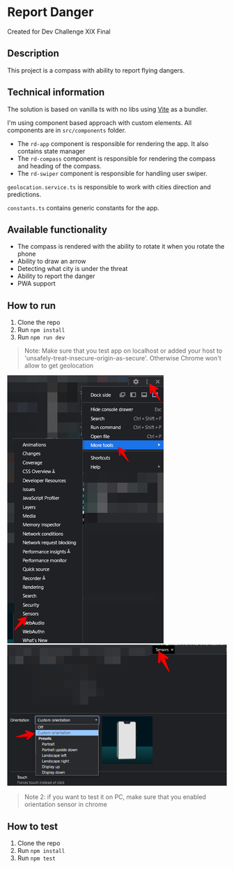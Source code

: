 # Report Danger
Created for Dev Challenge XIX Final

## Description
This project is a compass with ability to report flying dangers.

## Technical information
The solution is based on vanilla ts with no libs using [Vite](https://vitejs.dev/) as a bundler.

I'm using component based approach with custom elements. All components are in `src/components` folder.
- The `rd-app` component is responsible for rendering the app. It also contains state manager
- The `rd-compass` component is responsible for rendering the compass and heading of the compass.
- The `rd-swiper` component is responsible for handling user swiper.

`geolocation.service.ts` is responsible to work with cities direction and predictions.

`constants.ts` contains generic constants for the app.

## Available functionality
- The compass is rendered with the ability to rotate it when you rotate the phone
- Ability to draw an arrow
- Detecting what city is under the threat
- Ability to report the danger
- PWA support

## How to run
1. Clone the repo
2. Run `npm install`
3. Run `npm run dev`
> Note: Make sure that you test app on localhost or added your host to 'unsafely-treat-insecure-origin-as-secure'. Otherwise Chrome won't allow to get 
> geolocation
<img src="./images/enable-sensor-1.png">
<img src="./images/enable-sensor-2.png">

> Note 2: if you want to test it on PC, make sure that you enabled orientation sensor in chrome 

## How to test
1. Clone the repo
2. Run `npm install`
3. Run `npm test`
